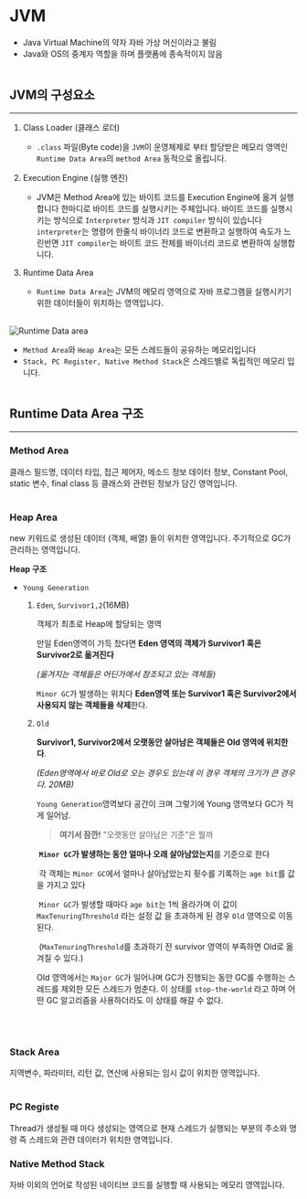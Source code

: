 # JVM

- Java Virtual Machine의 약자 자바 가상 머신이라고 불림
- Java와 OS의 중계자 역할을 하며 플랫폼에 종속적이지 않음
  <br/>
  <br/>

## JVM의 구성요소

---

1. Class Loader (클래스 로더)
   - `.class` 파일(Byte code)을 `JVM`이 운영체제로 부터 할당받은 메모리 영역인 `Runtime Data Area`의 `method Area` 동적으로 올립니다.

2. Execution Engine (실행 엔진)
   - JVM은 Method Area에 있는 바이트 코드를 Execution Engine에 옮겨 실행합니다
     한마디로 바이트 코드를 실행시키는 주체입니다. 바이트 코드를 실행시키는 방식으로 `Interpreter` 방식과 `JIT compiler` 방식이 있습니다 `interpreter`는 명령어 한줄식 바이너리 코드로 변환하고 실행하여 속도가 느린반면 `JIT compiler`는 바이트 코드 전체를 바이너리 코드로 변환하여 실행합니다.

3. Runtime Data Area
   - `Runtime Data Area`는 JVM의 메모리 영역으로 자바 프로그램을 실행시키기 위한 데이터들이 위치하는 영역입니다.
   <br/>
![Runtime Data area](https://user-images.githubusercontent.com/24227385/222168381-9fc28ae7-fd10-49ac-829d-2db82d016dad.png)
<br/>

   - `Method Area`와 `Heap Area`는 모든 스레드들이 공유하는 메모리입니다
   - `Stack, PC Register, Native Method Stack`은 스레드별로 독립적인 메모리 입니다.
     <br/>
     <br/>

## Runtime Data Area 구조

___




### **Method Area**

클래스 필드명, 데이터 타입, 접근 제어자, 메소드 정보 데이터 정보, Constant Pool, static 변수, final class 등 클래스와 관련된 정보가 담긴 영역입니다.
<br/>
<br/>

### **Heap Area**

new 키워드로 생성된 데이터 (객체, 배열) 들이 위치한 영역입니다.
주기적으로 GC가 관리하는 영역입니다.



**Heap 구조**

- `Young Generation`

  1. `Eden`, `Survivor1,2`(16MB)

     객체가 최초로 Heap에 할당되는 영역

     만일 Eden영역이 가득 찼다면 **Eden 영역의 객체가 Survivor1 혹은 Survivor2로 옮겨진다**

     *(옮겨지는 객체들은 어딘가에서 참조되고 있는 객체들)*

     `Minor GC`가 발생하는 위치다 **Eden영역 또는 Survivor1 혹은 Survivor2에서 사용되지 않는 객체들을 삭제**한다.

  2. `Old`

     **Survivor1, Survivor2에서 오랫동안 살아남은 객체들은 Old 영역에 위치한다**.

     *(Eden영역에서 바로 Old로 오는 경우도 있는데 이 경우 객체의 크기가 큰 경우다. 20MB)*

     `Young Generation`영역보다 공간이 크며 그렇기에 Young 영역보다 GC가 적게 일어남.

     

     > **여기서 잠깐!** "오랫동안 살아남은 기준"은 뭘까

     ​	**`Minor GC`가 발생하는 동안 얼마나 오래 살아남았는지**를 기준으로 한다

     ​	각 객체는 `Minor GC`에서 얼마나 살아남았는지 횟수를 기록하는 `age bit`를 값을 가지고 있다

     ​	`Minor GC`가 발생할 때마다 `age bit`는 1씩 올라가며 이 값이 `MaxTenuringThreshold` 라는 설정 값	을 초과하게 된 경우 `Old` 영역으로 이동된다.

     ​	(`MaxTenuringThreshold`를 초과하기 전 survivor 영역이 부족하면 Old로 옮겨질 수 있다.)

     

     Old 영역에서는 `Major GC`가 일어나며 GC가 진행되는 동안 GC를 수행하는 스레드를 제외한 모든 스레드가 멈춘다. 이 상태를 `stop-the-world` 라고 하며 어떤 GC 알고리즘을 사용하더라도 이 상태를 해갈 수 없다.

<br/>
<br/>

### **Stack Area**

지역변수, 파라미터, 리턴 값, 연산에 사용되는 임시 값이 위치한 영역입니다.
<br/>
<br/>


### **PC Registe**

Thread가 생성될 때 마다 생성되는 영역으로 현재 스레드가 실행되는 부분의 주소와 명령 즉 스레드와 관련 데이터가 위치한 영역입니다.

### **Native Method Stack**

자바 이외의 언어로 작성된 네이티브 코드를 실행할 때 사용되는 메모리 영역입니다.

